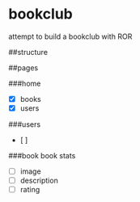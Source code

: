 # bookclub
attempt to build a bookclub with ROR

##structure

##pages

###home
- [x] books
- [x] users

###users
- [ ]

###book
book stats
- [ ] image
- [ ] description
- [ ] rating
